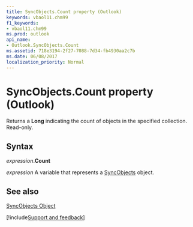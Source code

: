 ```yaml
---
title: SyncObjects.Count property (Outlook)
keywords: vbaol11.chm99
f1_keywords:
- vbaol11.chm99
ms.prod: outlook
api_name:
- Outlook.SyncObjects.Count
ms.assetid: 718e3194-2f27-7088-7d34-fb4930aa2c7b
ms.date: 06/08/2017
localization_priority: Normal
---
```



# SyncObjects.Count property (Outlook)

Returns a  **Long** indicating the count of objects in the specified collection. Read-only.


## Syntax

_expression_.**Count**

_expression_ A variable that represents a [SyncObjects](Outlook.SyncObjects.md) object.


## See also


[SyncObjects Object](Outlook.SyncObjects.md)

[!include[Support and feedback](~/includes/feedback-boilerplate.md)]